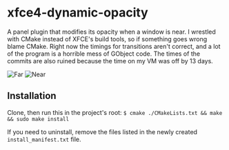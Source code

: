 # xfce4-dynamic-opacity
A panel plugin that modifies its opacity when a window is near. I wrestled with CMake instead of XFCE's build tools, so if something goes wrong blame CMake. Right now the timings for transitions aren't correct, and a lot of the program is a horrible mess of GObject code. The times of the commits are also ruined because the time on my VM was off by 13 days.

![Far](https://raw.githubusercontent.com/mhgar/xfce4-dynamic-opacity/master/1.png) ![Near](https://raw.githubusercontent.com/mhgar/xfce4-dynamic-opacity/master/2.png)

## Installation
Clone, then run this in the project's root:
``$ cmake ./CMakeLists.txt && make && sudo make install`` 

If you need to uninstall, remove the files listed in the newly created ``install_manifest.txt`` file. 
